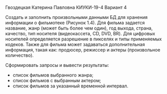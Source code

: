 Гвоздецкая Катерина Павловна КИУКИ-19-4 Вариант 4

Создать и заполнить произвольными данными БД для хранения информации о фильмотеке (Рисунок 1.4).
Для фильма задается название, жанр (может быть более чем один), год выхода, страна, качество, тип носителя (видеокассета, CD, DVD, BR). Для цифровых носителей определяется разрешение в пикселях и типы применяемых кодеков. Также для фильма может задаваться дополнительная информация, такая как: продюсер, режиссер и актеры (произвольное количество).

Сформировать запросы и вывести результаты:
- список фильмов выбранного жанра;
- список фильмов с выбранным актером;
- список фильмов за указанный временной интервал.